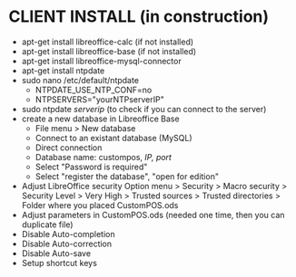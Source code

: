 # CLIENT INSTALL (in construction)

- apt-get install libreoffice-calc (if not installed)
- apt-get install libreoffice-base (if not installed)
- apt-get install libreoffice-mysql-connector
- apt-get install ntpdate
- sudo nano /etc/default/ntpdate
  - NTPDATE_USE_NTP_CONF=no
  - NTPSERVERS="yourNTPserverIP"
- sudo ntpdate *serverip* (to check if you can connect to the server)
- create a new database in Libreoffice Base
  - File menu > New database
  - Connect to an existant database (MySQL)
  - Direct connection
  - Database name: custompos, *IP, port*
  - Select "Password is required"
  - Select "register the database", "open for edition"
- Adjust LibreOffice security
  Option menu > Security > Macro security > Security Level > Very High
                                          > Trusted sources > Trusted directories > Folder where you placed CustomPOS.ods
- Adjust parameters in CustomPOS.ods (needed one time, then you can duplicate file)
- Disable Auto-completion
- Disable Auto-correction
- Disable Auto-save
- Setup shortcut keys
